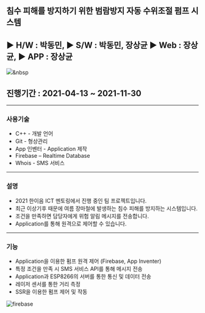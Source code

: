## 침수 피해를 방지하기 위한 범람방지 자동 수위조절 펌프 시스템
## ▶ H/W : 박동민, ▶ S/W : 박동민, 장상균 ▶ Web : 장상균, ▶ APP : 장상균
<img src="https://img.shields.io/badge/C++-00599C?style=flat-square&logo=C%2B%2B&logoColor=white"/></a>&nbsp 
## 진행기간 : 2021-04-13 ~ 2021-11-30
---
### 사용기술
+ C++ - 개발 언어
+ Git - 형상관리
+ App 인벤터 - Application 제작
+ Firebase – Realtime Database
+ Whois - SMS 서비스
---
### 설명
+ 2021 한이음 ICT 멘토링에서 진행 중인 팀 프로젝트입니다.
+ 최근 이상기후 때문에 여름 장마철에 발생하는 침수 피해를 방지하는 시스템입니다.
+ 조건을 만족하면 담당자에게 위험 알림 메시지를 전송합니다.
+ Application를 통해 원격으로 제어할 수 있습니다.
---
### 기능
- Application을 이용한 펌프 원격 제어 (Firebase, App Inventer)
- 특정 조건을 만족 시 SMS 서비스 API를 통해 메시지 전송
- Application과 ESP8266의 서버를 통한 통신 및 데이터 전송
- 레이저 센서를 통한 거리 측정
- SSR을 이용한 펌프 제어 및 작동

![firebase](https://user-images.githubusercontent.com/58980007/145201309-c595c545-92a3-4254-a4de-32002bd83644.png)
